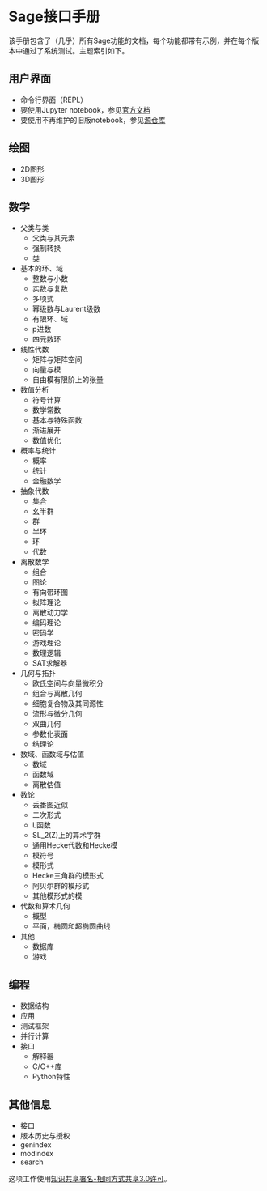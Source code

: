 # Sage接口手册
该手册包含了（几乎）所有Sage功能的文档，每个功能都带有示例，并在每个版本中通过了系统测试。主题索引如下。

## 用户界面
- 命令行界面（REPL）
- 要使用Jupyter notebook，参见[官方文档](https://jupyter-notebook.readthedocs.io/en/latest/notebook.html)
- 要使用不再维护的旧版notebook，参见[源仓库](https://github.com/sagemath/sagenb)
  
## 绘图
- 2D图形
- 3D图形
  
## 数学
- 父类与类
  - 父类与其元素
  - 强制转换
  - 类
- 基本的环、域
  - 整数与小数
  - 实数与复数
  - 多项式
  - 幂级数与Laurent级数
  - 有限环、域
  - p进数
  - 四元数环
- 线性代数
  - 矩阵与矩阵空间
  - 向量与模
  - 自由模有限阶上的张量
- 数值分析
  - 符号计算
  - 数学常数
  - 基本与特殊函数
  - 渐进展开
  - 数值优化
- 概率与统计
  - 概率
  - 统计
  - 金融数学
- 抽象代数
  - 集合
  - 幺半群
  - 群
  - 半环
  - 环
  - 代数
- 离散数学
  - 组合
  - 图论
  - 有向带环图
  - 拟阵理论
  - 离散动力学
  - 编码理论
  - 密码学
  - 游戏理论
  - 数理逻辑
  - SAT求解器
- 几何与拓扑
  - 欧氏空间与向量微积分
  - 组合与离散几何
  - 细胞复合物及其同源性
  - 流形与微分几何
  - 双曲几何
  - 参数化表面
  - 结理论
- 数域、函数域与估值
  - 数域
  - 函数域
  - 离散估值
- 数论
  - 丢番图近似
  - 二次形式
  - L函数
  - SL_2(Z)上的算术字群
  - 通用Hecke代数和Hecke模
  - 模符号
  - 模形式
  - Hecke三角群的模形式
  - 阿贝尔群的模形式
  - 其他模形式的模
- 代数和算术几何
  - 概型
  - 平面，椭圆和超椭圆曲线
- 其他
  - 数据库
  - 游戏

## 编程
- 数据结构
- 应用
- 测试框架
- 并行计算
- 接口
  - 解释器
  - C/C++库
  - Python特性 
## 其他信息
- 接口
- 版本历史与授权
- genindex
- modindex
- search

这项工作使用[知识共享署名-相同方式共享3.0许可](http://creativecommons.org/licenses/by-sa/3.0/)。
